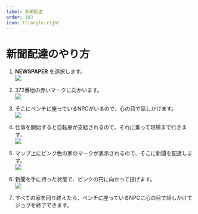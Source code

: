 ```yaml
---
label: 新聞配達
order: 103
icon: triangle-right
---
```


# 新聞配達のやり方

1. **NEWSPAPER** を選択します。  
   ![](https://github.com/user-attachments/assets/f7955eef-9f80-4413-9764-9185e24f6f2b)

2. 372番地の赤いマークに向かいます。  
   ![](https://github.com/user-attachments/assets/4e5dd8e3-99c7-4997-9e73-3067a9538989)

3. そこにベンチに座っているNPCがいるので、心の目で話しかけます。  
   ![](https://github.com/user-attachments/assets/411615f5-6c31-47b0-bcb0-19dcf061432c)

4. 仕事を開始すると自転車が支給されるので、それに乗って現場まで行きます。  
   ![](https://github.com/user-attachments/assets/c67b56fe-b3e3-4f59-8738-8641f3572e37)

5. マップ上にピンク色の家のマークが表示されるので、そこに新聞を配達します。  
   ![](https://github.com/user-attachments/assets/c4d35d88-c677-4347-8c23-9856eaea45fb)

6. 新聞を手に持った状態で、ピンクの円に向かって投げます。  
   ![](https://github.com/user-attachments/assets/38d74d17-8a97-4c63-aaaf-fa8cdfc39929)

7. すべての家を回り終えたら、ベンチに座っているNPCに心の目で話しかけてジョブを終了できます。  